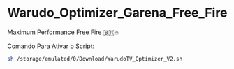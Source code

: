 # Warudo_Optimizer_Garena_Free_Fire
Maximum Performance Free Fire 🇧🇷🔥

Comando Para Ativar o Script:
```bash
sh /storage/emulated/0/Download/WarudoTV_Optimizer_V2.sh
